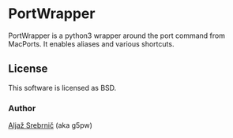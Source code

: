 # PortWrapper

PortWrapper is a python3 wrapper around the port command from MacPorts. It
enables aliases and various shortcuts.

## License
This software is licensed as BSD.

### Author
[Aljaž Srebrnič](http://web.archive.org/web/20120714034107/http://about.me:80/g5pw)  (aka g5pw)
